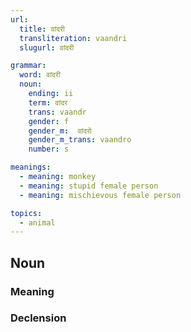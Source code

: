 ```yaml
---
url:
  title: वांदरी
  transliteration: vaandri
  slugurl: वांदरी

grammar:
  word: वांदरी
  noun:
    ending: ii
    term: वांदर
    trans: vaandr
    gender: f
    gender_m:  वांदरो
    gender_m_trans: vaandro
    number: s

meanings:
  - meaning: monkey
  - meaning: stupid female person
  - meaning: mischievous female person

topics:
  - animal
---
```


## Noun
### Meaning
<meaning :meanings="meanings" :url="url"></meaning>

### Declension
<noun-decl :grammar="grammar"></noun-decl>